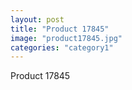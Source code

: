 ```yaml
---
layout: post
title: "Product 17845"
image: "product17845.jpg"
categories: "category1"
---
```

Product 17845
